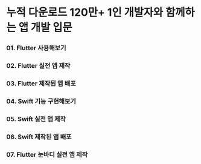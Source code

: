 # 누적 다운로드 120만+ 1인 개발자와 함께하는 앱 개발 입문

### 01. Flutter 사용해보기
### 02. Flutter 실전 앱 제작
### 03. Flutter 제작된 앱 배포
### 04. Swift 기능 구현해보기
### 05. Swift 실전 앱 제작
### 06. Swift 제작된 앱 배포
### 07. Flutter 눈바디 실전 앱 제작
